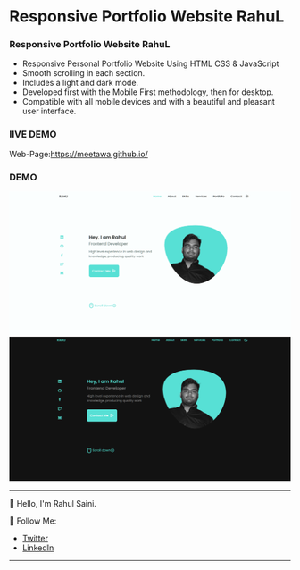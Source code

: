 # Responsive Portfolio Website RahuL

### Responsive Portfolio Website RahuL

- Responsive Personal Portfolio Website Using HTML CSS & JavaScript
- Smooth scrolling in each section.
- Includes a light and dark mode.
- Developed first with the Mobile First methodology, then for desktop.
- Compatible with all mobile devices and with a beautiful and pleasant user interface.

### lIVE DEMO
Web-Page:https://meetawa.github.io/

### DEMO

![Alt text](https://github.com/Meetawa/projects-photos/blob/master/rahul-saini/RS-1.png)
![Alt text](https://github.com/Meetawa/projects-photos/blob/master/rahul-saini/RS-2.png)

---

👋 Hello, I'm Rahul Saini.

🚀 Follow Me:

- [Twitter](https://twitter.com/rahumeetawa)
- [LinkedIn](https://www.linkedin.com/in/rahul-saini-3950501a2/)

---
